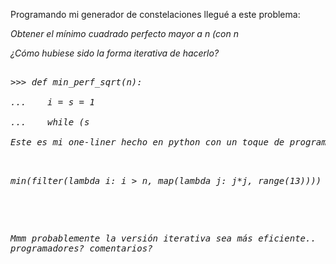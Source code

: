 <html><body><p>Programando mi generador de constelaciones llegué a este problema:



<em>Obtener el mínimo cuadrado perfecto mayor a n (con n 



¿Cómo hubiese sido la forma iterativa de hacerlo?

<pre>

&gt;&gt;&gt; def min_perf_sqrt(n):

...    i = s = 1

...    while (s 

Este es mi one-liner hecho en python con un toque de programación funcional:

<pre>

min(filter(lambda i: i &gt; n, map(lambda j: j*j, range(13))))

</pre>



Mmm probablemente la versión iterativa sea más eficiente.. programadores? comentarios?</pre></em></p></body></html>